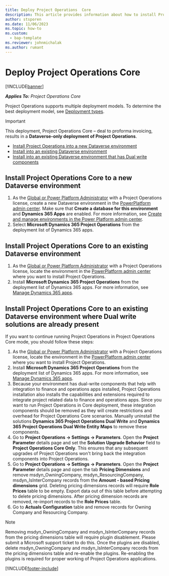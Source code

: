 ```yaml
---
title: Deploy Project Operations  Core
description: This article provides information about how to install Project Operations Core.
author: stsporen
ms.date: 11/06/2023
ms.topic: how-to
ms.custom: 
  - bap-template
ms.reviewer: johnmichalak
ms.author: rumant
---
```


# Deploy Project Operations  Core

[!INCLUDE[banner](../includes/banner.md)]

_**Applies To:** Project Operations Core_



Project Operations supports multiple deployment models. To determine the best deployment model, see [Deployment types](determine-deployment-type.md).


> [!IMPORTANT]
> This deployment, Project Operations Core – deal to proforma invoicing, results in a **Dataverse-only deployment of Project Operations**.

- [Install Project Operations into a new Dataverse environment](#new)
- [Install into an existing Dataverse environment](#existing)
- [Install into an existing Dataverse environment that has Dual write components](#existingdw)



## <a name="new"></a>Install Project Operations  Core to a new Dataverse environment

1. As the [Global or Power Platform Administrator](/power-platform/admin/global-service-administrators-can-administer-without-license) with a Project Operations license, create a new Dataverse environment in the [PowerPlatform admin center](https://admin.powerplatform.com). Make sure that **Create a database for this environment** and **Dynamics 365 Apps** are enabled. For more information, see [Create and manage environments in the Power Platform admin center](/power-platform/admin/create-environment#create-an-environment-in-the-power-platform-admin-center).
1. Select **Microsoft Dynamics 365 Project Operations** from the deployment list of Dynamics 365 apps.


## <a name="existing"></a>Install Project Operations  Core to an existing Dataverse environment 
1. As the [Global or Power Platform Administrator](/power-platform/admin/global-service-administrators-can-administer-without-license) with a Project Operations license, locate the environment in the [PowerPlatform admin center](https://admin.powerplatform.com) where you want to install Project Operations.
1. Install **Microsoft Dynamics 365 Project Operations** from the deployment list of Dynamics 365 apps. For more information, see [Manage Dynamics 365 apps](/power-platform/admin/manage-apps).

## <a name="existingdw"></a>Install Project Operations  Core to an existing Dataverse environment where Dual write solutions are already present

If you want to continue running Project Operations in Project Operations Core mode, you should follow these steps:

1. As the [Global or Power Platform Administrator](/power-platform/admin/global-service-administrators-can-administer-without-license) with a Project Operations license, locate the environment in the [PowerPlatform admin center](https://admin.powerplatform.com) where you want to install Project Operations.
1. Install **Microsoft Dynamics 365 Project Operations** from the deployment list of Dynamics 365 apps. For more information, see [Manage Dynamics 365 apps](/power-platform/admin/manage-apps).
1. Because your environment has dual-write components that help with integration to finance and operations apps installed, Project Operations installation also installs the capabilities and extensions required to integrate project related data to finance and operations apps. Since you want to run Project Operations in Core deployment, these integration components should be removed as they will create restrictions and overhead for Project Operations Core scenarios. Manually uninstall the solutions **Dynamics 365 Project Operations Dual Write** and **Dynamics 365 Project Operations Dual Write Entity Maps** to remove these components.
1. Go to **Project Operations -> Settings -> Parameters**. Open the **Project Parameter** details page and set the **Solution Upgrade Behavior** field to **Project Operations Core Only**. This ensures that any subsequent upgrades of Project Operations won't bring back the integration components into Project Operations.
1.  Go to **Project Operations -> Settings -> Parameters**. Open the **Project Parameter** details page and open the tab **Pricing Dimensions** and remove msdyn_OwningCompany, msdyn_ResourcingCompany, msdyn_IsInterCompany records from the **Amount - based Pricing dimensions** grid. Deleting pricing dimensions records will require **Role Prices** table to be empty. Export data out of this table before attempting to delete pricing dimensions. After pricing dimension records are removed, re-import records to the **Role Prices** table.
1. Go to **Actuals Configuration** table and remove records for Owning Company and Resourcing Company. 

> [!Note]
> Removing msdyn_OwningCompany and msdyn_IsInterCompany records from the pricing dimensions table will require plugin disablement. Please submit a Microsoft support ticket to do this. Once the plugins are disabled, delete msdyn_OwningCompany and msdyn_IsInterCompany records from the pricing dimensions table and re-enable the plugins. Re-enabling the plugins is required for proper working of Project Operations applications.



[!INCLUDE[footer-include](../includes/footer-banner.md)]
